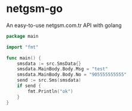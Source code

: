 # netgsm-go
An easy-to-use netgsm.com.tr API with golang

```go
package main

import "fmt"

func main() {
	smsdata := src.SmsData{}
	smsdata.MainBody.Body.Msg = "test"
	smsdata.MainBody.Body.No = "905555555555"
	send := src.Sms(smsdata)
	if send {
		fmt.Println("ok")
	}
}
